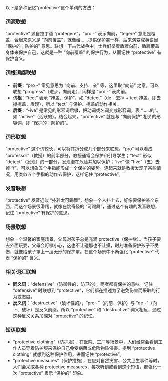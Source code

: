 以下是多种记忆“protective”这个单词的方法：

### 词源联想
“protective” 源自拉丁语 “protegere”，“pro -” 表示向前，“tegere” 意思是覆盖，合起来原义是 “向前覆盖”，就像给……提供保护罩一样，后来演变成英语里 “保护的；防护的” 意思。联想一下古代战争中，士兵们举着盾牌向前，盾牌覆盖身体来保护自己，这就是一种 “向前覆盖” 的保护行为，从而记住 “protective” 有保护含义。

### 词根词缀联想
 - **前缀**：“pro -” 常见意思为 “向前、支持、亲” 等，这里取 “向前” 之意。可以联想 “progress”（进步，向前走），同样是 “pro -” 表向前。
 - **词根**：“tect” 表示 “掩盖、保护”，如 “detect”（de - 去掉 + tect 掩盖，即去掉掩盖，发现），所以 “tect” 与保护、掩盖的动作相关。
 - **后缀**：“-ive” 是常见的形容词后缀，把动词或名词变成形容词，表 “……的”。如 “active”（活跃的）。结合起来，“protective” 就是与 “向前保护” 相关的形容词，即 “保护的；防护的”。

### 词形联想
“protective” 这个词较长，可以将其拆分成几个部分来联想。“pro” 可以看成 “professor”（教授）的前半部分，教授通常会保护和引导学生；“tect” 形似 “detect”（发现）的一部分，发现潜在危险并加以保护；“ive” 像 “five”（五）去掉 “f”，可以想象五个手指能形成一个保护的姿势。连起来就是教授发现了某些情况，用类似五个手指的动作去保护，这样记住 “protective”。

### 发音联想
“protective” 发音近似 “扑若太可踢舞”，想象一个人扑上去，好像要保护某个东西，而这个场景很滑稽，就像在跳奇怪的 “可踢舞”，通过这个有趣的发音联想，记住 “protective” 有保护的意思。

### 场景联想
想象一个温馨的家庭场景，父母对孩子总是充满 protective（保护欲）。当孩子要去外面玩耍，父母会叮嘱小心，这也不让碰那也不让摸，时刻准备保护孩子不受伤，就像给孩子罩上一层无形的保护罩。在这个场景中不断强化 “protective” 代表 “保护的” 含义。

### 相关词汇联想
 - **同义词**：“defensive”（防御性的，防卫的），两者都有保护的意味。记住 “defensive” 时联想到 “protective”，它们都在描述为了避免伤害而采取的行为或态度。
 - **反义词**：“destructive”（破坏性的），“pro -”（向前、保护）与 “de -”（向下、破坏）是反义前缀，所以 “protective” 和 “destructive” 词义相反，通过这种反义关系加深对 “protective” 的记忆。

### 短语联想
 - “protective clothing”（防护服），在医院、工厂等场景中，人们经常会看到工作人员穿着防护服来保护自己免受病菌或危险物质侵害。提到 “protective clothing” 就想到这种保护作用，进而记住 “protective”。
 - “protective measures”（保护措施），在应对自然灾害、公共卫生事件等时，人们会采取各种 protective measures，每次听到或看到这个短语，都强化一次 “protective” 表示 “保护的” 印象。 